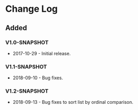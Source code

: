 # Change Log

## Added 
### V1.0-SNAPSHOT
+ 2017-10-29 - Initial release.
### V1.1-SNAPSHOT
+ 2018-09-10 - Bug fixes.
### V1.2-SNAPSHOT
+ 2018-09-13 - Bug fixes to sort list by ordinal comparison.
